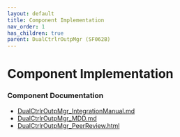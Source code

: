 ```yaml
---
layout: default
title: Component Implementation
nav_order: 1
has_children: true
parent: DualCtrlrOutpMgr (SF062B)
---
```

# Component Implementation
### Component Documentation

- [DualCtrlrOutpMgr_IntegrationManual.md](doc/DualCtrlrOutpMgr_IntegrationManual.md)
- [DualCtrlrOutpMgr_MDD.md](doc/DualCtrlrOutpMgr_MDD.md)
- [DualCtrlrOutpMgr_PeerReview.html](doc/DualCtrlrOutpMgr_PeerReview.html)

